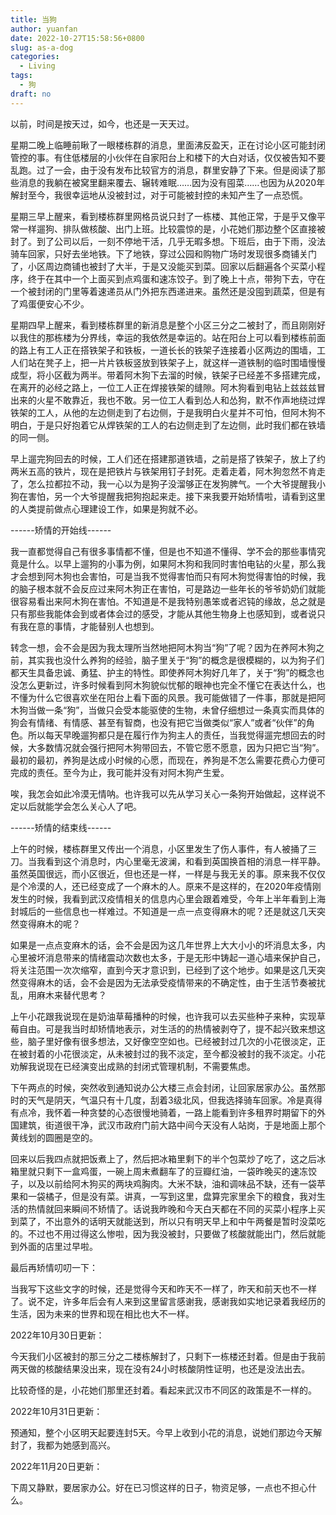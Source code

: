 ```yaml
---
title: 当狗
author: yuanfan
date: 2022-10-27T15:58:56+0800
slug: as-a-dog
categories:
  - Living
tags:
  - 狗
draft: no
---
```


以前，时间是按天过，如今，也还是一天天过。

<!--more-->

星期二晚上临睡前瞅了一眼楼栋群的消息，里面沸反盈天，正在讨论小区可能封闭管控的事。有住低楼层的小伙伴在自家阳台上和楼下的大白对话，仅仅被告知不要乱跑。过了一会，由于没有发布比较官方的消息，群里安静了下来。但是阅读了那些消息的我躺在被窝里翻来覆去、辗转难眠……因为没有囤菜……也因为从2020年解封至今，我很幸运地从没被封过，对于可能被封控的未知产生了一点恐慌。

星期三早上醒来，看到楼栋群里网格员说只封了一栋楼、其他正常，于是乎又像平常一样遛狗、排队做核酸、出门上班。比较震惊的是，小花她们那边整个区直接被封了。到了公司以后，一刻不停地干活，几乎无暇多想。下班后，由于下雨，没法骑车回家，只好去坐地铁。下了地铁，穿过公园和购物广场时发现很多商铺关门了，小区周边商铺也被封了大半，于是又没能买到菜。回家以后翻遍各个买菜小程序，终于在其中一个上面买到点鸡蛋和速冻饺子。到了晚上十点，带狗下去，守在一个被封闭的门里等着速递员从门外把东西递进来。虽然还是没囤到蔬菜，但是有了鸡蛋便安心不少。

星期四早上醒来，看到楼栋群里的新消息是整个小区三分之二被封了，而且刚刚好以我住的那栋楼为分界线，幸运的我依然是幸运的。站在阳台上可以看到楼栋前面的路上有工人正在搭铁架子和铁板，一道长长的铁架子连接着小区两边的围墙，工人们站在凳子上，把一片片铁板竖放到铁架子上，就这样一道铁制的临时围墙慢慢成型，将小区截为两半。带着阿木狗下去溜的时候，铁架子已经差不多搭建完成，在离开的必经之路上，一位工人正在焊接铁架的缝隙。阿木狗看到电钻上兹兹兹冒出来的火星不敢靠近，我也不敢。另一位工人看到怂人和怂狗，默不作声地绕过焊铁架的工人，从他的左边侧走到了右边侧，于是我明白火星并不可怕，但阿木狗不明白，于是只好抱着它从焊铁架的工人的右边侧走到了左边侧，此时我们都在铁墙的同一侧。

早上遛完狗回去的时候，工人们还在搭建那道铁墙，之前是搭了铁架子，放上了约两米五高的铁片，现在是把铁片与铁架用钉子封死。走着走着，阿木狗忽然不肯走了，怎么拉都拉不动，我一心以为是狗子没溜够正在发狗脾气。一个大爷提醒我小狗在害怕，另一个大爷提醒我把狗抱起来走。接下来我要开始矫情啦，请看到这里的人类提前做点心理建设工作，如果是狗就不必。

------矫情的开始线------

我一直都觉得自己有很多事情都不懂，但是也不知道不懂得、学不会的那些事情究竟是什么。以早上遛狗的小事为例，如果阿木狗和我同时害怕电钻的火星，那么我才会想到阿木狗也会害怕，可是当我不觉得害怕而只有阿木狗觉得害怕的时候，我的脑子根本就不会反应过来阿木狗正在害怕，可是路边一些年长的爷爷奶奶们就能很容易看出来阿木狗在害怕。不知道是不是我特别愚笨或者迟钝的缘故，总之就是只有那些我能体会到或者体会过的感受，才能从其他生物身上也感知到，或者说只有我在意的事情，才能替别人也想到。

转念一想，会不会是因为我太理所当然地把阿木狗当“狗”了呢？因为在养阿木狗之前，其实我也没什么养狗的经验，脑子里关于“狗”的概念是很模糊的，以为狗子们都天生具备忠诚、勇猛、护主的特性。即使养阿木狗好几年了，关于“狗”的概念也没怎么更新过，许多时候看到阿木狗貌似忧郁的眼神也完全不懂它在表达什么，也不懂为什么它很喜欢坐在阳台上看下面的风景。我可能做错了一件事，那就是把阿木狗当做一条“狗”，当做只会受本能驱使的生物，未曾仔细想过一条真实而具体的狗会有情绪、有情感、甚至有智商，也没有把它当做类似“家人”或者“伙伴”的角色。所以每天早晚遛狗都只是在履行作为狗主人的责任，当我觉得遛完想回去的时候，大多数情况就会强行把阿木狗带回去，不管它愿不愿意，因为只把它当“狗”。最初的最初，养狗是达成小时候的心愿，而现在，养狗是不怎么需要花费心力便可完成的责任。至今为止，我可能并没有对阿木狗产生爱。

唉，我怎会如此冷漠无情呐。也许我可以先从学习关心一条狗开始做起，这样说不定以后就能学会怎么关心人了吧。

------矫情的结束线------

上午的时候，楼栋群里又传出一个消息，小区里发生了伤人事件，有人被捅了三刀。当我看到这个消息时，内心里毫无波澜，和看到英国换首相的消息一样平静。虽然英国很远，而小区很近，但也还是一样，一样是与我无关的事。原来我不仅仅是个冷漠的人，还已经变成了一个麻木的人。原来不是这样的，在2020年疫情刚发生的时候，我看到武汉疫情相关的信息内心里会跟着难受，今年上半年看到上海封城后的一些信息也一样难过。不知道是一点一点变得麻木的呢？还是就这几天突然变得麻木的呢？

如果是一点点变麻木的话，会不会是因为这几年世界上大大小小的坏消息太多，内心里被坏消息带来的情绪震动次数也太多，于是无形中铸起一道心墙来保护自己，将关注范围一次次缩窄，直到今天才意识到，已经到了这个地步。如果是这几天突然变得麻木的话，会不会是因为无法承受疫情带来的不确定性，由于生活节奏被扰乱，用麻木来替代思考？

上午小花跟我说现在是奶油草莓播种的时候，也许我可以去买些种子来种，实现草莓自由。可是我当时却矫情地表示，对生活的的热情被剥夺了，提不起兴致来想这些，脑子里好像有很多想法，又好像空空如也。已经被封过几次的小花很淡定，正在被封着的小花很淡定，从未被封过的我不淡定，至今都没被封的我不淡定。小花劝解我说现在已经演变出成熟的封闭式管理机制，不需要焦虑。

下午两点的时候，突然收到通知说办公大楼三点会封闭，让回家居家办公。虽然那时的天气是阴天，气温只有十几度，刮着3级北风，但我选择骑车回家。冷是真得有点冷，我怀着一种贪婪的心态很慢地骑着，一路上能看到许多租界时期留下的外国建筑，街道很干净，武汉市政府门前大路中间今天没有人站岗，于是地面上那个黄线划的圆圈是空的。

回来以后我四点就把饭煮上了，然后把冰箱里剩下的半个包菜炒了吃了，这之后冰箱里就只剩下一盒鸡蛋，一碗上周末煮翻车了的豆瓣红油，一袋昨晚买的速冻饺子，以及以前给阿木狗买的两块鸡胸肉。大米不缺，油和调味品不缺，还有一袋苹果和一袋橘子，但是没有菜。讲真，一写到这里，盘算完家里余下的粮食，我对生活的热情就回来瞬间不矫情了。话说我昨晚和今天白天都在不同的买菜小程序上买到菜了，不出意外的话明天就能送到，所以只有明天早上和中午两餐是暂时没菜吃的。不过也不用过得这么惨啦，因为我没被封，只要做了核酸就能出门，然后就能到外面的店里过早啦。

最后再矫情叨叨一下：

当我写下这些文字的时候，还是觉得今天和昨天不一样了，昨天和前天也不一样了。说不定，许多年后会有人来到这里留言感谢我，感谢我如实地记录着我经历的生活，因为未来的世界和现在相比也大不一样。

2022年10月30日更新：

今天我们小区被封的那三分之二楼栋解封了，只剩下一栋楼还封着。但是由于我前两天做的核酸结果没出来，现在没有24小时核酸阴性证明，也还是没法出去。

比较奇怪的是，小花她们那里还封着。看起来武汉市不同区的政策是不一样的。

2022年10月31日更新：

预通知，整个小区明天起要连封5天。今早上收到小花的消息，说她们那边今天解封了，我都为她感到高兴。

2022年11月20日更新：

下周又静默，要居家办公。好在已习惯这样的日子，物资足够，一点也不担心什么。

